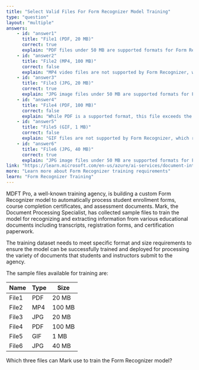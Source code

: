 ```yaml
---
title: "Select Valid Files For Form Recognizer Model Training"
type: "question"
layout: "multiple"
answers:
    - id: "answer1"
      title: "File1 (PDF, 20 MB)"
      correct: true
      explain: "PDF files under 50 MB are supported formats for Form Recognizer training and meet the size requirements."
    - id: "answer2"
      title: "File2 (MP4, 100 MB)"
      correct: false
      explain: "MP4 video files are not supported by Form Recognizer, which is designed for document and form analysis, not video processing."
    - id: "answer3"
      title: "File3 (JPG, 20 MB)"
      correct: true
      explain: "JPG image files under 50 MB are supported formats for Form Recognizer training as they can contain scanned documents or forms."
    - id: "answer4"
      title: "File4 (PDF, 100 MB)"
      correct: false
      explain: "While PDF is a supported format, this file exceeds the 50 MB size limit for Form Recognizer training documents."
    - id: "answer5"
      title: "File5 (GIF, 1 MB)"
      correct: false
      explain: "GIF files are not supported by Form Recognizer, which requires document formats like PDF, PNG, JPG, or TIFF."
    - id: "answer6"
      title: "File6 (JPG, 40 MB)"
      correct: true
      explain: "JPG image files under 50 MB are supported formats for Form Recognizer training and this file meets the size requirements."
link: "https://learn.microsoft.com/en-us/azure/ai-services/document-intelligence/how-to-guides/build-a-custom-model"
more: "Learn more about Form Recognizer training requirements"
learn: "Form Recognizer Training"
---
```


MDFT Pro, a well-known training agency, is building a custom Form Recognizer model to automatically process student enrollment forms, course completion certificates, and assessment documents. Mark, the Document Processing Specialist, has collected sample files to train the model for recognizing and extracting information from various educational documents including transcripts, registration forms, and certification paperwork. 

The training dataset needs to meet specific format and size requirements to ensure the model can be successfully trained and deployed for processing the variety of documents that students and instructors submit to the agency.

The sample files available for training are:

| Name  | Type | Size   |
|-------|------|--------|
| File1 | PDF  | 20 MB  |
| File2 | MP4  | 100 MB |
| File3 | JPG  | 20 MB  |
| File4 | PDF  | 100 MB |
| File5 | GIF  | 1 MB   |
| File6 | JPG  | 40 MB  |

Which three files can Mark use to train the Form Recognizer model?

